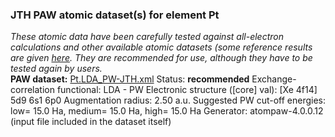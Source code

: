 ### JTH PAW atomic dataset(s) for element Pt
  
_These atomic data have been carefully tested against all-electron calculations and other available atomic datasets (some reference results are given [here](https://www.abinit.org/Files/JTH-benchmark-1.1.pdf)._
_They are recommended for use, although they have to be tested again by users._
<br>
**PAW dataset:** [Pt.LDA_PW-JTH.xml](https://github.com/abinit/paw_jth_datasets/pseudos/JTH-LDA-v1.1/Pt/Pt.LDA_PW-JTH.xml)
Status: **recommended**
Exchange-correlation functional: LDA - PW
Electronic structure ([core] val): [Xe 4f14] 5d9 6s1 6p0
Augmentation radius: 2.50 a.u.
Suggested PW cut-off energies: low= 15.0 Ha, medium= 15.0 Ha, high= 15.0 Ha
Generator: atompaw-4.0.0.12 (input file included in the dataset itself)
